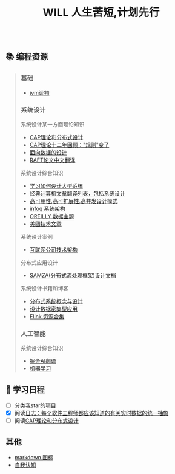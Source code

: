 <div align="center"><h1> WILL 人生苦短,计划先行</h1></div>
<br/>
<br/>

## :books: 编程资源
> ### 基础
> - [jvm读物](https://github.com/rxin/jvm-readings)
>
> ### 系统设计
> 系统设计某一方面理论知识
> - [CAP理论和分布式设计](https://mp.weixin.qq.com/s/gV7DqSgSkz_X56p2X_x_cQ)
> - [CAP理论十二年回顾："规则"变了](http://www.infoq.com/cn/articles/cap-twelve-years-later-how-the-rules-have-changed)
> - [面向数据的设计](https://github.com/dbartolini/data-oriented-design)
> - [RAFT论文中文翻译](http://www.infoq.com/cn/articles/raft-paper)
>
> 系统设计综合知识
> - [学习如何设计大型系统](https://github.com/donnemartin/system-design-primer)
> - [经典计算机文章翻译列表，包括系统设计](https://github.com/oldratlee/translations)
> - [高可用性,高可扩展性,高并发设计模式](https://github.com/binhnguyennus/awesome-scalability)
> - [infoq 系统架构](http://www.infoq.com/cn/architecture-design/)
> - [OREILLY 数据主题](https://www.oreilly.com/topics/data)
> - [美团技术文章](https://tech.meituan.com/)
>
> 系统设计案例
> - [互联网公司技术架构](https://github.com/davideuler/architecture.of.internet-product)
>
> 分布式应用设计
> - [SAMZA(分布式流处理框架)设计文档](https://issues.apache.org/jira/browse/SAMZA-865?jql=project%20%3D%20SAMZA%20AND%20labels%20%3D%20design)
>
> 系统设计书籍和博客
> - [分布式系统概念与设计](https://github.com/wornxiao/IT_tech_Book/blob/master/%E5%88%86%E5%B8%83%E5%BC%8F%E7%B3%BB%E7%BB%9F%E6%A6%82%E5%BF%B5%E4%B8%8E%E8%AE%BE%E8%AE%A1%20%E5%8E%9F%E4%B9%A6%E7%AC%AC5%E7%89%88.pdf)
> - [设计数据密集型应用](https://vonng.gitbooks.io/ddia-cn/content/)
> - [Flink 资源合集](https://yq.aliyun.com/articles/81743?utm_campaign=wenzhang&utm_medium=article&utm_source=QQ-qun&2017516&utm_content=m_20992)
>
> ### 人工智能
> 系统设计综合知识
> - [掘金AI翻译](https://github.com/xitu/gold-miner/blob/master/AI.md)
> - [机器学习](https://github.com/apachecn/AiLearning)


## :calendar: 学习日程
- [ ] 分类我star的项目 
- [x] 阅读[日志：每个软件工程师都应该知道的有关实时数据的统一抽象](https://github.com/oldratlee/translations/blob/master/log-what-every-software-engineer-should-know-about-real-time-datas-unifying/README.md)
- [ ] 阅读[CAP理论和分布式设计](https://mp.weixin.qq.com/s/gV7DqSgSkz_X56p2X_x_cQ)

## 其他
- [markdown 图标](https://gist.github.com/rxaviers/7360908)
- [自我认知](main.org)
